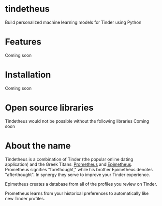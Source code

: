 # tindetheus
Build personalized machine learning models for Tinder using Python

# Features
Coming soon

# Installation
Coming soon

# Open source libraries
Tindetheus would not be possible without the following libraries
Coming soon

# About the name
Tindetheus is a combination of Tinder (the popular online dating application) and the Greek Titans: [Prometheus](https://en.wikipedia.org/wiki/Prometheus) and [Epimetheus](https://en.wikipedia.org/wiki/Epimetheus_(mythology)). Prometheus signifies "forethought," while  his brother Epimetheus denotes "afterthought". In synergy they serve to improve your Tinder experience.

Epimetheus creates a database from all of the profiles you review on Tinder. 

Prometheus learns from your historical preferences to automatically like new Tinder profiles.
